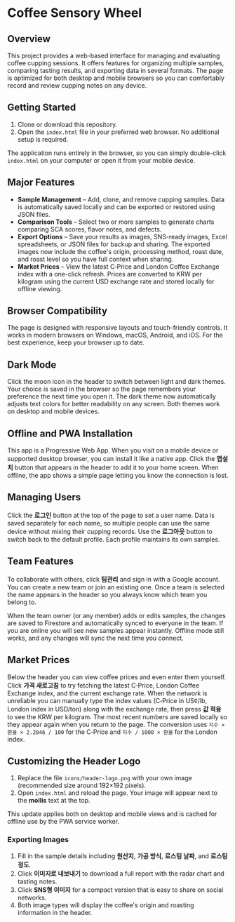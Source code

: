 # Coffee Sensory Wheel

## Overview

This project provides a web-based interface for managing and evaluating coffee cupping sessions. It offers features for organizing multiple samples, comparing tasting results, and exporting data in several formats. The page is optimized for both desktop and mobile browsers so you can comfortably record and review cupping notes on any device.

## Getting Started

1. Clone or download this repository.
2. Open the `index.html` file in your preferred web browser. No additional setup is required.

The application runs entirely in the browser, so you can simply double-click `index.html` on your computer or open it from your mobile device.

## Major Features

- **Sample Management** – Add, clone, and remove cupping samples. Data is automatically saved locally and can be exported or restored using JSON files.
- **Comparison Tools** – Select two or more samples to generate charts comparing SCA scores, flavor notes, and defects.
- **Export Options** – Save your results as images, SNS-ready images, Excel spreadsheets, or JSON files for backup and sharing. The exported images now include the coffee's origin, processing method, roast date, and roast level so you have full context when sharing.
- **Market Prices** – View the latest C‑Price and London Coffee Exchange index with a one-click refresh. Prices are converted to KRW per kilogram using the current USD exchange rate and stored locally for offline viewing.

## Browser Compatibility

The page is designed with responsive layouts and touch-friendly controls. It works in modern browsers on Windows, macOS, Android, and iOS. For the best experience, keep your browser up to date.

## Dark Mode

Click the moon icon in the header to switch between light and dark themes. Your choice is saved in the browser so the page remembers your preference the next time you open it. The dark theme now automatically adjusts text colors for better readability on any screen. Both themes work on desktop and mobile devices.

## Offline and PWA Installation

This app is a Progressive Web App. When you visit on a mobile device or supported desktop browser, you can install it like a native app. Click the **앱설치** button that appears in the header to add it to your home screen. When offline, the app shows a simple page letting you know the connection is lost.

## Managing Users

Click the **로그인** button at the top of the page to set a user name. Data is saved separately for each name, so multiple people can use the same device without mixing their cupping records. Use the **로그아웃** button to switch back to the default profile. Each profile maintains its own samples.

## Team Features

To collaborate with others, click **팀관리** and sign in with a Google account. You can create a new team or join an existing one. Once a team is selected the name appears in the header so you always know which team you belong to.

When the team owner (or any member) adds or edits samples, the changes are saved to Firestore and automatically synced to everyone in the team. If you are online you will see new samples appear instantly. Offline mode still works, and any changes will sync the next time you connect.

## Market Prices

Below the header you can view coffee prices and even enter them yourself. Click **가격 새로고침** to try fetching the latest C‑Price, London Coffee Exchange index, and the current exchange rate. When the network is unreliable you can manually type the index values (C‑Price in US¢/lb, London index in USD/ton) along with the exchange rate, then press **값 적용** to see the KRW per kilogram. The most recent numbers are saved locally so they appear again when you return to the page.
The conversion uses `지수 × 환율 × 2.2046 / 100` for the C‑Price and `지수 / 1000 × 환율` for the London index.

## Customizing the Header Logo

1. Replace the file `icons/header-logo.png` with your own image (recommended size around 192×192 pixels).
2. Open `index.html` and reload the page. Your image will appear next to the **mollis** text at the top.

This update applies both on desktop and mobile views and is cached for offline use by the PWA service worker.

### Exporting Images

1. Fill in the sample details including **원산지**, **가공 방식**, **로스팅 날짜**, and **로스팅 정도**.
2. Click **이미지로 내보내기** to download a full report with the radar chart and tasting notes.
3. Click **SNS형 이미지** for a compact version that is easy to share on social networks.
4. Both image types will display the coffee's origin and roasting information in the header.
